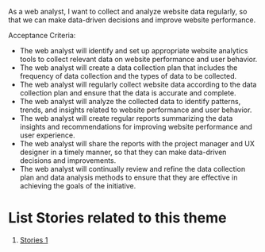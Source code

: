 As a web analyst, I want to collect and analyze website data regularly, so that we can make data-driven decisions and improve website performance.

Acceptance Criteria:

* The web analyst will identify and set up appropriate website analytics tools to collect relevant data on website performance and user behavior.
* The web analyst will create a data collection plan that includes the frequency of data collection and the types of data to be collected.
* The web analyst will regularly collect website data according to the data collection plan and ensure that the data is accurate and complete.
* The web analyst will analyze the collected data to identify patterns, trends, and insights related to website performance and user behavior.
* The web analyst will create regular reports summarizing the data insights and recommendations for improving website performance and user experience.
* The web analyst will share the reports with the project manager and UX designer in a timely manner, so that they can make data-driven decisions and improvements.
* The web analyst will continually review and refine the data collection plan and data analysis methods to ensure that they are effective in achieving the goals of the initiative.


# List Stories related to this theme
1. [Stories 1](documentation/templates/theme/initiatives/epics/stories/tasks/task_template.md)